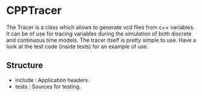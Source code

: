 # CPPTracer

The Tracer is a class which allows to generate vcd files from c++ variables. It
can be of use for tracing variables during the simulation of both discrete and
continuous time models. The tracer itself is pretty simple to use. Have a look
at the test code (inside tests) for an example of use.

## Structure
 - include : Application headers.
 - tests   : Sources for testing.
